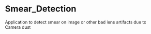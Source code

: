# Smear_Detection
Application to detect smear on image or other bad lens artifacts due to Camera dust 
